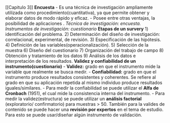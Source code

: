 
[[Capitulo 3]]
**Encuesta**
	- Es una técnica de investigación ampliamente  utilizada como procedimiento(cuantitativa), ya que permite obtener y elaborar datos de modo rápido y eficaz.
	- Posee entre otras ventajas, la posibilidad de aplicaciones .
	*Técnica de investigación: encuesta.*
	*Instrumentos de investigación: cuestionario*
	**Etapas de un survery**
		1) identificación del problema.
		2) Determinación del diseño de investigación: correlacional, experimental, de revisión.
		3) Especificación de las hipótesis.
		4) Definición de las variables(operacionalización).
		5) Selección de  la muestra
		6) Diseño del cuestionario
		7) Organización del trabajo de campo
		8) Obtención y tratamiento de los datos
		9) Análisis de los datos e interpretación de los resultados.
	**Validez y confiabilidad de un instrumento(cuestionario)**
		- **Validez:** grado en que el instrumento mide la variable que realmente se busca medir.
		- **Confiabilidad:** grado en que el instrumento produce resultados consistentes y coherentes. Se refiere al grado en que su aplicación repetida al mismo individuo produce resultados iguales/similares.
		- Para medir la confiabilidad se puede utilizar el **Alfa de Cronbach** (1951), el cual mide la consistencia interna del instrumento.
		- Para medir la validez(estructura) se puede utilizar un **análisis factorial** (exploratorio/ confirmatorio) para muestras > 50. También para la valides de contenido se puede hacer una **revisión por expertos** en el tema de estudio. Para esto se puede usar/diseñar algún instrumento de validación.
		